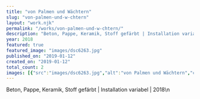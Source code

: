 ```yaml
---
title: "von Palmen und Wächtern"
slug: "von-palmen-und-w-chtern"
layout: "work.njk"
permalink: "/works/von-palmen-und-w-chtern/"
description: "Beton, Pappe, Keramik, Stoff gefärbt | Installation variabel | 2018\\n"
year: 2018
featured: true
featured_image: "images/dsc6263.jpg"
published_on: "2019-01-12"
created_on: "2019-01-12"
total_count: 2
images: [{"src":"images/dsc6263.jpg","alt":"von Palmen und Wächtern","caption":null,"order":2},{"src":"images/dsc6333.jpg","alt":"von Palmen und Wächtern","caption":null,"order":5}]
---
```


Beton, Pappe, Keramik, Stoff gefärbt | Installation variabel | 2018\n
